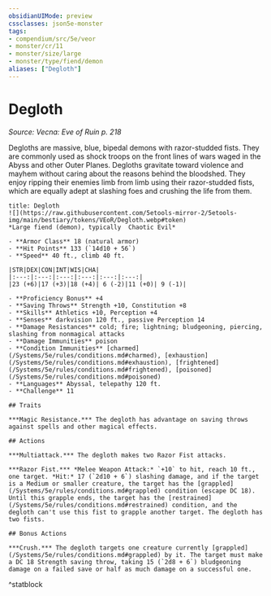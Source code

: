```yaml
---
obsidianUIMode: preview
cssclasses: json5e-monster
tags:
- compendium/src/5e/veor
- monster/cr/11
- monster/size/large
- monster/type/fiend/demon
aliases: ["Degloth"]
---
```

# Degloth
*Source: Vecna: Eve of Ruin p. 218*  

Degloths are massive, blue, bipedal demons with razor-studded fists. They are commonly used as shock troops on the front lines of wars waged in the Abyss and other Outer Planes. Degloths gravitate toward violence and mayhem without caring about the reasons behind the bloodshed. They enjoy ripping their enemies limb from limb using their razor-studded fists, which are equally adept at slashing foes and crushing the life from them.

```ad-statblock
title: Degloth
![](https://raw.githubusercontent.com/5etools-mirror-2/5etools-img/main/bestiary/tokens/VEoR/Degloth.webp#token)
*Large fiend (demon), typically  Chaotic Evil*

- **Armor Class** 18 (natural armor)
- **Hit Points** 133 (`14d10 + 56`)
- **Speed** 40 ft., climb 40 ft.

|STR|DEX|CON|INT|WIS|CHA|
|:---:|:---:|:---:|:---:|:---:|:---:|
|23 (+6)|17 (+3)|18 (+4)| 6 (-2)|11 (+0)| 9 (-1)|

- **Proficiency Bonus** +4
- **Saving Throws** Strength +10, Constitution +8
- **Skills** Athletics +10, Perception +4
- **Senses** darkvision 120 ft., passive Perception 14
- **Damage Resistances** cold; fire; lightning; bludgeoning, piercing, slashing from nonmagical attacks
- **Damage Immunities** poison
- **Condition Immunities** [charmed](/Systems/5e/rules/conditions.md#charmed), [exhaustion](/Systems/5e/rules/conditions.md#exhaustion), [frightened](/Systems/5e/rules/conditions.md#frightened), [poisoned](/Systems/5e/rules/conditions.md#poisoned)
- **Languages** Abyssal, telepathy 120 ft.
- **Challenge** 11

## Traits

***Magic Resistance.*** The degloth has advantage on saving throws against spells and other magical effects.

## Actions

***Multiattack.*** The degloth makes two Razor Fist attacks.

***Razor Fist.*** *Melee Weapon Attack:* `+10` to hit, reach 10 ft., one target. *Hit:* 17 (`2d10 + 6`) slashing damage, and if the target is a Medium or smaller creature, the target has the [grappled](/Systems/5e/rules/conditions.md#grappled) condition (escape DC 18). Until this grapple ends, the target has the [restrained](/Systems/5e/rules/conditions.md#restrained) condition, and the degloth can't use this fist to grapple another target. The degloth has two fists.

## Bonus Actions

***Crush.*** The degloth targets one creature currently [grappled](/Systems/5e/rules/conditions.md#grappled) by it. The target must make a DC 18 Strength saving throw, taking 15 (`2d8 + 6`) bludgeoning damage on a failed save or half as much damage on a successful one.
```
^statblock